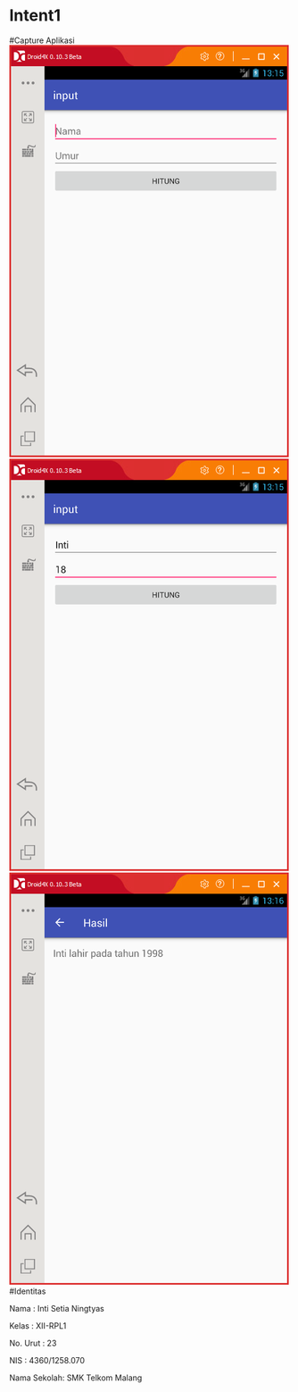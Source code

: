 # Intent1
#Capture Aplikasi
![Screenshots Aplikasi 1](https://github.com/IntiSetia/Intent1/blob/master/Intent_1_a.png)
![Screenshots Aplikasi 2](https://github.com/IntiSetia/Intent1/blob/master/Intent_1_b.png)
![Screenshots Aplikasi 3](https://github.com/IntiSetia/Intent1/blob/master/Intent_1_c.png)
#Identitas

Nama : Inti Setia Ningtyas

Kelas : XII-RPL1

No. Urut : 23

NIS : 4360/1258.070

Nama Sekolah: SMK Telkom Malang
